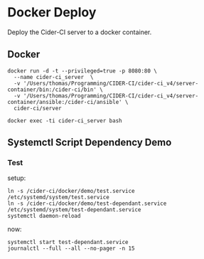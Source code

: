 # Docker Deploy

Deploy the Cider-CI server to a docker container.

## Docker



    docker run -d -t --privileged=true -p 8080:80 \
      --name cider-ci_server  \
      -v '/Users/thomas/Programming/CIDER-CI/cider-ci_v4/server-container/bin:/cider-ci/bin' \
      -v '/Users/thomas/Programming/CIDER-CI/cider-ci_v4/server-container/ansible:/cider-ci/ansible' \
      cider-ci/server

    docker exec -ti cider-ci_server bash



## Systemctl Script Dependency Demo

### Test

setup:
~~~
ln -s /cider-ci/docker/demo/test.service /etc/systemd/system/test.service
ln -s /cider-ci/docker/demo/test-dependant.service /etc/systemd/system/test-dependant.service
systemctl daemon-reload
~~~

now:

~~~
systemctl start test-dependant.service
journalctl --full --all --no-pager -n 15
~~~
